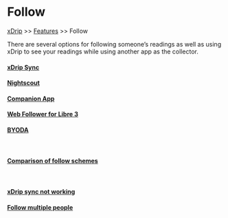 # Follow
[xDrip](../README.md) >> [Features](./Features_page.md) >> Follow  
  
There are several options for following someone’s readings as well as using xDrip to see your readings while using another app as the collector.  
    
#### [xDrip Sync](./xDripSync.md)
#### [Nightscout](./Follow/FollowNightscout.md)
#### [Companion App](./Follow/CompanionApp.md)
#### [Web Follower for Libre 3](./Libre3_Follow.md)
#### [BYODA](./DexcomAppxDrip.md)
<br/>  
  
#### [Comparison of follow schemes](./How-to-follow.md)
<br/>  
  
#### [xDrip sync not working](./xDrip-Sync-not-working.md)
#### [Follow multiple people](./Variants.md)
